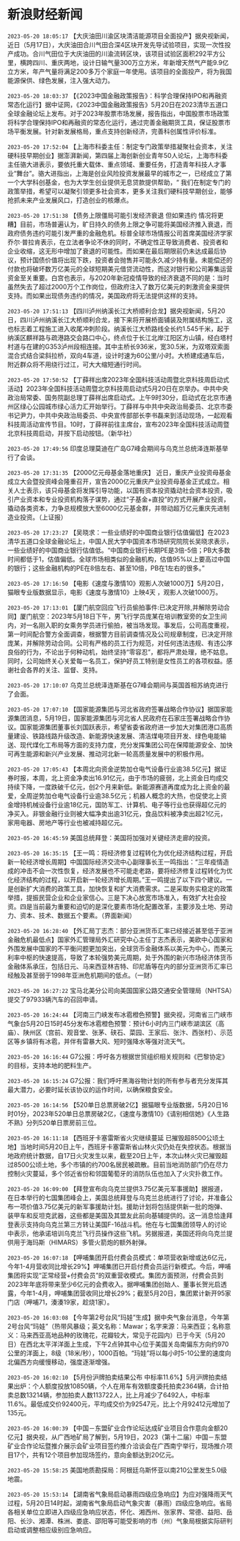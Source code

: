 # 新浪财经新闻
`2023-05-20 18:05:17` 【大庆油田川渝区块清洁能源项目全面投产】据央视新闻，近日（5月17日），大庆油田合川气田合深4区块开发先导试验项目，实现一次性投产成功。合川气田位于大庆油田的川渝流转区块，该项目试验区面积292平方公里，横跨四川、重庆两地，设计日输气量300万立方米，年新增天然气产能9.9亿立方米，年产气量将满足200多万个家庭一年使用。该项目的全面投产，将为我国能源保供、绿色发展，注入强大动力。

`2023-05-20 18:03:37` 【《2023中国金融政策报告》：科学合理保持IPO和再融资常态化运行】据中证网，《2023中国金融政策报告》5月20日在2023清华五道口全球金融论坛上发布。对于2023年股票市场发展，报告指出，中国股票市场政策将科学合理保持IPO和再融资的常态化运行，通过完善金融期货工具，保证股票市场平衡发展。针对新发展格局，重点支持创新经济，完善科创属性评价标准。

`2023-05-20 17:52:04` 【上海市科委主任：制定专门政策举措凝聚社会资本，关注硬科技早期创业】据澎湃新闻，第四届上海创新创业青年50人论坛，上海市科委主任骆大进表示，要依托重大载体、重点领域、重要任务，打造青年科技人才事业“舞台”。骆大进指出，上海是创业风险投资发展最早的城市之一，已经成立了第一个大学科创基金，也为大学生创业提供无息贷款提供帮助，“ 我们在制定专门的政策举措，希望可以凝聚引领更多社会资本，更多关注我们硬科技早期创业，能够抢抓未来产业发展风口，打造创业的核爆点。

`2023-05-20 17:51:38` 【债务上限僵局可能引发经济衰退 但如果违约 情况将更糟】目前，市场普遍认为，旷日持久的债务上限之争可能将美国经济推入衰退，而政府债务违约可能引发严重的金融危机。标普全球市场情报公司首席美国经济学家乔尔·普拉肯表示，在立法者争论不休的同时，不确定性正导致消费者、投资者和企业收缩，这无形中增加了衰退的可能性。而如果在最后期限前仍未达成最后协议，预计国债价值将出现下跌，投资者会抛售并可能永久减少持有量。未能偿还的付款也将破坏数万亿美元的全球短期美元借贷流动性，而这对银行和公司筹集运营资金至关重要。白宫也表示，与2020年新冠疫情导致的经济衰退不同的是：当时虽然失去了超过2000万个工作岗位，但政府注入了数万亿美元的刺激资金来提供支持。而如果出现债务违约的情况，美国政府将无法提供这样的支持。

`2023-05-20 17:51:13` 【四川泸州纳溪长江大桥顺利合龙】据央视新闻，5月20日，四川泸州纳溪长江大桥顺利合龙，接下来将开展桥面铺装及附属结构施工，这也标志着工程施工进入收尾冲刺阶段。纳溪长江大桥路线全长约1.545千米，起于纳溪区麒祥路与疏港路交会路口中心，终点位于长江北岸江阳区方山镇，经白塔村村道与在建的G353泸州段相连接。其中主桥长936米，宽30.5米，为双塔双索面混合式结合梁斜拉桥，双向4车道，设计时速为60公里/小时。大桥建成通车后，附近群众将不用绕行过江，可大大缩短通行时间。

`2023-05-20 17:50:52` 【丁薛祥出席2023年全国科技活动周暨北京科技周启动式活动】2023年全国科技活动周暨北京科技周启动式5月20日在京举办。中共中央政治局常委、国务院副总理丁薛祥出席启动式。上午9时30分，启动式在北京市通州区绿心公园城市绿心活力汇开始举行。丁薛祥与中共中央政治局委员、北京市委书记尹力，中共中央政治局委员、中央宣传部部长李书磊来到活动现场，一起观看科技周活动宣传节目。10时，丁薛祥前往主席台，宣布2023年全国科技活动周暨北京科技周启动，并按下启动按钮。（新华社）

`2023-05-20 17:49:56` 印度总理莫迪在广岛G7峰会期间与乌克兰总统泽连斯基举行了会谈。

`2023-05-20 17:31:35` 【2000亿元母基金落地重庆】 近日，重庆产业投资母基金成立大会暨投资峰会隆重召开，宣告2000亿元重庆产业投资母基金正式成立。相关人士表示，该只母基金将发挥引导功能，以国有资本投资撬动社会资本投资，吸引产业资本和专业投资机构落子谋势，通过“子基金+直投”的方式开展产业投资，撬动各类资本，力争总规模放大至6000亿元基金群，并带动超万亿元重庆先进制造业投资。（上证报）

`2023-05-20 17:23:27`   【吴晓求：一些业绩好的中国商业银行估值偏低】在2023清华五道口全球金融论坛上，中国人民大学中国资本市场研究院院长吴晓求表示，一些业绩好的中国商业银行估值低。“中国商业银行长期PE是3倍-5倍；PB大多数时间都低于1，估值偏低。全球市场相类似的金融机构，估值95%以上要高过中国的银行；这些金融机构的PE在8倍左右、甚至10倍，PB在1左右的很多。”

`2023-05-20 17:16:50` 【电影《速度与激情10》观影人次破1000万】5月20日，猫眼专业版数据显示，电影《速度与激情10》上映4天 ，观影人次破1000万。

`2023-05-20 17:13:01` 【厦门航空回应飞行员偷拍事件:已决定开除,并解除劳动合同】厦门航空：2023年5月18日下午，男飞行学员庞某在培训教室旁的女卫生间内，对一名刚入职的女乘务学员进行偷拍，被当场发现。事发后，公司高度重视，第一时间配合警方全面调查，根据警方目前调查情况及公司规章制度，已决定开除庞某，并解除劳动合同。公司有严格的员工行为规范，对任何违法违规、有违公序良俗的行为，不论出于何种动机，始终坚持“零容忍”，都将严肃处理，绝不姑息。同时，公司始终关心关爱每一名员工，保护好员工特别是女性员工的各项权益。感谢社会各界的关注、监督、支持。

`2023-05-20 17:10:07` 乌克兰总统泽连斯基在G7峰会期间与英国首相苏纳克进行了会面。

`2023-05-20 17:07:10`   【国家能源集团与河北省政府签署战略合作协议】据国家能源集团消息，5月19日，国家能源集团与河北省人民政府在石家庄签署战略合作协议。国家能源集团董事长刘国跃表示，希望省委省政府进一步加大对集团港口高质量建设、铁路线路升级改造、新能源快速发展、清洁煤电项目开发、绿色电能输送、现代煤化工布局等方面的支持力度，充分发挥集团公司在保障能源安全、加快可再生能源和新兴产业发展、推动河北新一轮高质量发展中的积极作用。

`2023-05-20 17:05:43` 【本周北向资金逆势加仓电气设备行业逾38.5亿元】据证券时报，本周，北上资金净卖出16.91亿元，由于市场的疲弱，北上资金日均成交持续下降，一度跌破千亿元，创2个月来新低。新能源赛道再度成为北上资金的最爱，全周逆势加仓电气设备行业逾38.5亿元；机器人概念的大热，也促使北上资金增持机械设备行业逾18亿元，国防军工、计算机、电子等行业也获得超亿元的净买入。非银金融行业则被大幅净卖出逾31亿元，食品饮料被净卖出超21亿元，家用电器、房地产等行业也被减持超亿元。

`2023-05-20 16:45:59` 美国总统拜登：美国将加强对关键经济走廊的投资。

`2023-05-20 16:35:15` 【王一鸣：将经济修复过程转化为优化经济结构过程，开启新一轮经济增长周期】中国国际经济交流中心副理事长王一鸣指出：“三年疫情造成的冲击不会一次性恢复，经济发展也不可能走老路，要将经济修复过程转化为优化经济结构的过程，以开启新一轮经济增长周期。”王一鸣提出了以下四个建议。一是创新扩大消费的政策工具，加快恢复和扩大消费需求。二是采取务实稳定的政策举措，提振民营企业和企业家信心。三是下决心放宽市场准入，有效扩大社会投资。四是当前最为重要和迫切的是深化要素市场化配置改革，主要涉及土地、劳动力、资本、技术、数据五个要素。（界面新闻）

`2023-05-20 16:28:40` 【外汇局丁志杰：部分亚洲货币汇率已经接近甚至低于亚洲金融危机最低点】国家外汇管理局外汇研究中心主任丁志杰表示，美欧中心国家和外围发展中国家的不平衡问题更加突出，全球货币金融体系以美元为中心，而美元利率中枢的快速提高，导致了本轮强势美元周期，处于外围的新兴市场经济体货币金融体系承压，包括日元、马来西亚林吉特、印尼盾等在内的部分亚洲货币汇率已经触及甚至弱于1998年亚洲危机期间的低点。（一财）

`2023-05-20 16:27:22` 宝马北美分公司向美国国家公路交通安全管理局（NHTSA）提交了97933辆汽车的召回申请。

`2023-05-20 16:24:44` 【河南三门峡发布冰雹橙色预警】据央视，河南省三门峡市气象台5月20日15时45分发布冰雹橙色预警：预计6小时内三门峡市湖滨区（高庙）、陕州区（宫前、观音堂、张茅、硖石、菜园、王家后、张汴、西张村）、示范区等乡镇将有冰雹，并伴有雷暴大风、短时强降水等强对流天气。

`2023-05-20 16:16:44` G7公报：呼吁各方根据世贸组织相关规则和《巴黎协定》的目标，支持本地的肥料生产。

`2023-05-20 16:15:24` G7公报：我们呼吁黑海谷物计划的所有参与者充分发挥其最大潜力，必要时延长该协议的运作时间，以确保粮食安全。

`2023-05-20 16:14:56` 【520单日总票房破2亿】据猫眼专业版数据，5月20日16时01分，2023年520单日总票房破2亿，《速度与激情10》《请别相信她》《人生路不熟》分列520单日票房前三位。

`2023-05-20 16:11:18`   【西班牙卡塞雷斯省火灾继续蔓延 已摧毁超8500公顷土地】当地时间5月20日上午，西班牙卡塞雷斯省山林火灾仍处在失控状态。根据当地政府统计数据，自17日火灾发生以来，截至20日上午，本次山林火灾已摧毁超过8500公顷土地，多个市镇的约700名居民被疏散。目前当地消防部门仍在尽力控制火灾蔓延，多个邻近省份和邻国葡萄牙的消防队伍也加入了火灾扑救工作。

`2023-05-20 16:09:00` 【拜登宣布向乌克兰提供3.75亿美元军事援助】据报道，在日本举行的七国集团峰会上，美国总统拜登与乌克兰总统进行了讨论，并准备公布一项价值3.75亿美元的新军事援助计划。援助计划将包括提供新一批的炮弹、装甲车和反坦克武器，这些都是美国及其盟友此前向基辅提供的。这一消息恰逢拜登表示支持向乌克兰第三方转让美国F-16战斗机。他在与七国集团领导人的讨论中表示，他承诺培训乌克兰飞行员操作这些飞机。另据报道，美国还将向乌克兰提供用于海玛斯（HIMARS）多管火箭炮的额外射弹。

`2023-05-20 16:07:18` 【呷哺集团开启付费会员模式：单项营收新增或达6亿元，今年1-4月营收同比增长29%】呷哺集团已开启付费会员运行新模式。今后，呷哺集团将实现“正常经营+付费会员”的双重营收模式。集团方面预测，付费会员到2023年年底将带来至少6亿元的会费收入。据呷哺集团创始人、董事长贺光启透露，今年1-4月，呷哺集团营收同比增长29%；截至5月20日，集团累计新开95家门店（呷哺71，湊湊19家，趁烧1家）。

`2023-05-20 16:03:08` 【今年第2号台风“玛娃”生成】据中央气象台消息，今年第2号台风“玛娃”（热带风暴级；英文名称：Mawar；名字来源：马来西亚；名称意义：马来西亚高地品种的玫瑰花，花瓣较大，常见于花园内）已于今天（5月20日）在西北太平洋洋面上生成，下午2点钟其中心位于美国关岛南偏东方向约970公里的洋面上，8级（18米/秒），1000百帕。“玛娃”将以每小时5-10公里的速度向北偏西方向缓慢移动，强度逐渐增强。

`2023-05-20 16:02:10`   【5月份沪牌拍卖结果公布 中标率11.6%】5月沪牌拍卖结果出炉：个人额度投放10850辆，个人在用车有效额度委托拍卖2364辆，合计拍卖总数13214辆，参加拍卖人数113722人，比上月减少了6492人，中标率11.6%。最低成交价92400元，平均成交价为92547元，比上个月92412元增加了135元。

`2023-05-20 16:00:39` 【中国－东盟矿业合作论坛达成矿业项目合作意向金额20亿元】据央视，从广西地矿局了解到，5月19日，2023（第十二届）中国－东盟矿业合作论坛暨推介展示会矿业项目签约推介洽谈会在广西南宁举行，现场推介项目17个，共有12个项目参加现场签约，意向金额达到20亿元。

`2023-05-20 15:58:25` 美国地质勘探局：阿根廷乌斯怀亚以南210公里发生5.0级地震。

`2023-05-20 15:53:14`   【湖南省气象局启动暴雨四级应急响应】为应对强降雨天气过程，5月20日14时起，湖南省气象局启动气象灾害（暴雨）四级应急响应。省局各相关单位立即进入四级应急响应状态，怀化、湘西州、张家界、常德、益阳、岳阳、长沙、湘潭、株洲、娄底、邵阳等可能受影响的市（州）气象局根据实际研判启动或调整相应级别应急响应。

